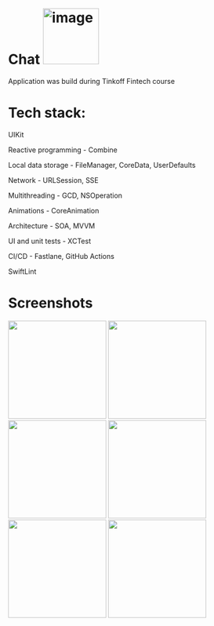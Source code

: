 # Chat <img width="114" alt="image" src="https://github.com/KurbatovIOS/Chat/assets/105456398/491da76c-ea0e-4ef2-89f0-98a32cea9b65">
Application was build during Tinkoff Fintech course

# Tech stack:

UIKit

Reactive programming - Combine

Local data storage - FileManager, CoreData, UserDefaults

Network - URLSession, SSE

Multithreading - GCD, NSOperation

Animations -  CoreAnimation

Architecture - SOA, MVVM

UI and unit tests - XCTest

CI/CD - Fastlane, GitHub Actions

SwiftLint

# Screenshots
<img src="https://github.com/KurbatovIOS/Chat/assets/105456398/7d878278-be93-4966-a4ee-c988e7c545b3" width="200" />
<img src="https://github.com/KurbatovIOS/Chat/assets/105456398/19b0539c-d5fd-4fdb-881b-79f8d7fd9612" width="200" />

<img src="https://github.com/KurbatovIOS/Chat/assets/105456398/a087835c-c64c-4495-b845-66475e01376c" width="200" />
<img src="https://github.com/KurbatovIOS/Chat/assets/105456398/2b2d1929-d889-4f6e-a8bf-5b9773832560" width="200" />

<img src="https://github.com/KurbatovIOS/Chat/assets/105456398/fff9db96-1bd0-4e12-a492-db18701657ae" width="200" />
<img src="https://github.com/KurbatovIOS/Chat/assets/105456398/735b1985-c778-4ce1-adfa-fd1570545dcf" width="200" />
